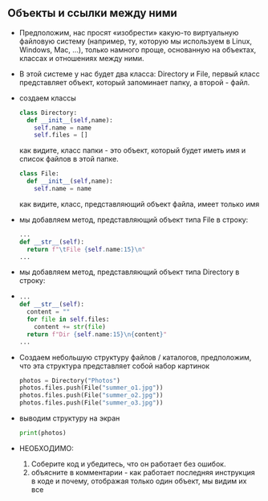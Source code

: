 ## Объекты и ссылки между ними
* Предположим, нас просят «изобрести» какую-то виртуальную файловую систему (например, ту, которую мы используем в Linux, Windows, Mac, ...), только намного проще, основанную на объектах, классах и отношениях между ними.
* В этой системе у нас будет два класса: Directory и File, первый класс представляет объект, который запоминает папку, а второй - файл.
* создаем классы
  ```py
  class Directory:
    def __init__(self,name):
      self.name = name
      self.files = []
  ```
  
  как видите, класс папки - это объект, который будет иметь имя и список файлов в этой папке.
  
  ```py
  class File:
    def __init__(self,name):
      self.name = name
  ```
  как видите, класс, представляющий объект файла, имеет только имя
  

* мы добавляем метод, представляющий объект типа File в строку:
 
  ```py
  ...
  def __str__(self):
    return f"\tFile {self.name:15}\n"
  ...
  ```

* мы добавляем метод, представляющий объект типа Directory в строку:
* 
  ```py
  ...
  def __str__(self):
    content = ""
    for file in self.files:
      content += str(file)
    return f"Dir {self.name:15}\n{content}"
  ...
  ```  
* Создаем небольшую структуру файлов / каталогов, предположим, что эта структура представляет собой набор картинок

  ```py
  photos = Directory("Photos")
  photos.files.push(File("summer_o1.jpg"))
  photos.files.push(File("summer_o2.jpg"))
  photos.files.push(File("summer_o3.jpg"))
  
  ```
* выводим структуру на экран
  ```py
  print(photos)
  ```
* НЕОБХОДИМО:
  1. Соберите код и убедитесь, что он работает без ошибок.
  2. объясните в комментарии - как работает последняя инструкция в коде и почему, отображая только один объект, мы видим их все
  
